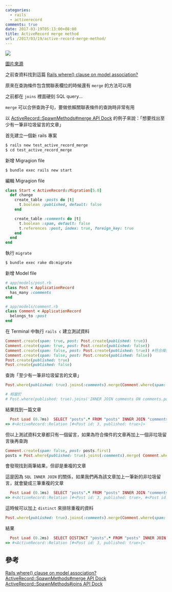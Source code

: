 ```yaml
---
categories:
  - rails
  - activerecord
comments: true
date: 2017-03-19T05:13:00+08:00
title: ActiveRecord merge method
url: /2017/03/19/active-record-merge-method/
---
```


![](https://i.imgur.com/EsiorQx.jpg)

[圖片來源](https://www.pakutaso.com/20160628181pc-11.html)

之前查資料找到這篇 [Rails where() clause on model association?](http://stackoverflow.com/questions/6334537/rails-where-clause-on-model-association)

原來在查詢條件包含關聯表欄位的時候還有 `merge` 的方法可以用

之前都在 `joins` 裡面硬刻 SQL query...

<!--more-->

`merge` 可以合併查詢子句，要做依賴關聯表條件的查詢時非常有用

以 [ActiveRecord::SpawnMethods#merge API Dock](http://apidock.com/rails/ActiveRecord/SpawnMethods/merge) 的例子來說：「想要找出至少有一筆非垃圾留言的文章」

首先建立一個新 rails 專案

```bash
$ rails new test_active_record_merge
$ cd test_active_record_merge
```

新增 Migragion file

```bash
$ bundle exec rails new start
```

編輯 Migragion file

```ruby
class Start < ActiveRecord::Migration[5.0]
  def change
    create_table :posts do |t|
      t.boolean :published, default: false
    end

    create_table :comments do |t|
      t.boolean :spam, default: false
      t.references :post, index: true, foreign_key: true
    end
  end
end
```

執行 `migrate`

```bash
$ bundle exec rake db:migrate
```

新增 Model file

```ruby
# app/models/post.rb
class Post < ApplicationRecord
  has_many :comments
end

# app/models/comment.rb
class Comment < ApplicationRecord
  belongs_to :post
end
```

在 Terminal 中執行 `rails c` 建立測試資料

```ruby
Comment.create(spam: true, post: Post.create(published: true))
Comment.create(spam: true, post: Post.create(published: false))
Comment.create(spam: false, post: Post.create(published: true)) #符合條件
Comment.create(spam: false, post: Post.create(published: false))
Post.create(published: true)
Post.create(published: false)
```

查詢「至少有一筆非垃圾留言的文章」

```ruby
Post.where(published: true).joins(:comments).merge(Comment.where(spam: false))

# 相當於
# Post.where(published: true).joins('INNER JOIN comments ON comments.post_id = posts.id').where('comments.spam = ?', false)
```

結果找到一篇文章

```ruby
  Post Load (0.7ms)  SELECT "posts".* FROM "posts" INNER JOIN "comments" ON "comments"."post_id" = "posts"."id" WHERE "posts"."published" = ? AND "comments"."spam" = ?  [["published", true], ["spam", false]]
=> #<ActiveRecord::Relation [#<Post id: 3, published: true>]>
```

但以上測試資料文章都只有一個留言，如果為符合條件的文章再加上一個非垃圾留言後再查詢

```ruby
Comment.create(spam: false, post: posts.first)
posts = Post.where(published: true).joins(:comments).merge( Comment.where(spam: false))
```

會發現找到兩筆結果，但卻是重複的文章

這是因為 `SQL INNER JOIN` 的關係，如果我們再為該文章加上一筆新的非垃圾留言，就會變成三筆重複的文章

```ruby
  Post Load (0.1ms)  SELECT "posts".* FROM "posts" INNER JOIN "comments" ON "comments"."post_id" = "posts"."id" WHERE "posts"."published" = ? AND "comments"."spam" = ?  [["published", true], ["spam", false]]
=> #<ActiveRecord::Relation [#<Post id: 3, published: true>, #<Post id: 3, published: true>]>
```

這時候可以加上 `distinct` 來排除重複的資料

```ruby
Post.where(published: true).joins(:comments).merge(Comment.where(spam: false)).distinct
```

結果

```ruby
  Post Load (0.2ms)  SELECT DISTINCT "posts".* FROM "posts" INNER JOIN "comments" ON "comments"."post_id" = "posts"."id" WHERE "posts"."published" = ? AND "comments"."spam" = ?  [["published", true], ["spam", false]]
=> #<ActiveRecord::Relation [#<Post id: 3, published: true>]>
```

## 參考

[Rails where() clause on model association?](http://stackoverflow.com/questions/6334537/rails-where-clause-on-model-association)
[ActiveRecord::SpawnMethods#merge API Dock](http://apidock.com/rails/ActiveRecord/SpawnMethods/merge)
[ActiveRecord::SpawnMethods#joins API Dock](http://apidock.com/rails/ActiveRecord/QueryMethods/joins)